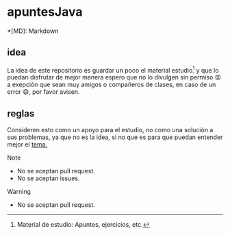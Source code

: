 # apuntesJava

*[MD]: Markdown

## idea

La idea de este repositorio es guardar un poco el material estudio[^1] y que lo puedan disfrutar de mejor manera espero que no lo divulgen sin permiso 😡 a exepción que sean muy amigos o compañeros de clases, en caso de un error 😄, por favor avisen.

## reglas

Consideren esto como un apoyo para el estudio, no como una solución a sus problemas, ya que no es la idea, si no que es para que puedan entender mejor el [tema.](#idea)

>[!NOTE]
>
> - No se aceptan pull request.
> - No se aceptan issues.

>[!WARNING]
>
> - No se aceptan pull request.
[^1]: Material de estudio: Apuntes, ejercicios, etc.
